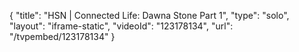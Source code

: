{
    "title": "HSN | Connected Life: Dawna Stone Part 1",
    "type": "solo",
    "layout": "iframe-static",
    "videoId": "123178134",
    "url": "\/tvpembed\/123178134"
}